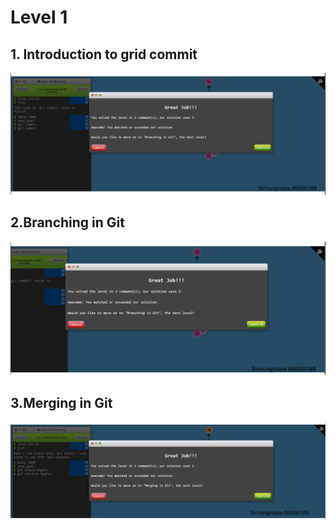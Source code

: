 # Level 1

## 1. Introduction to grid commit

![alt text](image.png)

## 2.Branching in Git

![alt text](image-1.png)

## 3.Merging in Git

![alt text](image-2.png)